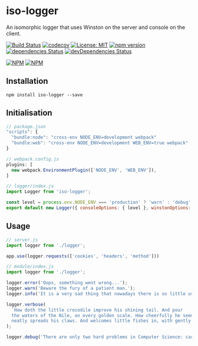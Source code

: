 # iso-logger
An isomorphic logger that uses Winston on the server and console on the client.

[![Build Status](https://travis-ci.org/dylanaubrey/iso-logger.svg?branch=master)](https://travis-ci.org/dylanaubrey/iso-logger)
[![codecov](https://codecov.io/gh/dylanaubrey/iso-logger/branch/master/graph/badge.svg)](https://codecov.io/gh/dylanaubrey/iso-logger)
[![License: MIT](https://img.shields.io/badge/License-MIT-yellow.svg)](https://opensource.org/licenses/MIT)
[![npm version](https://badge.fury.io/js/iso-logger.svg)](https://badge.fury.io/js/iso-logger)
[![dependencies Status](https://david-dm.org/dylanaubrey/iso-logger/status.svg)](https://david-dm.org/dylanaubrey/iso-logger)
[![devDependencies Status](https://david-dm.org/dylanaubrey/iso-logger/dev-status.svg)](https://david-dm.org/dylanaubrey/iso-logger?type=dev)

[![NPM](https://nodei.co/npm/iso-logger.png?downloads=true&downloadRank=true&stars=true)](https://nodei.co/npm/iso-logger/)
[![NPM](https://nodei.co/npm-dl/iso-logger.png?months=3&height=2)](https://nodei.co/npm/iso-logger/)

## Installation
```
npm install iso-logger --save
```

## Initialisation
```javascript
// package.json
"scripts": {
  "bundle:node": "cross-env NODE_ENV=development webpack"
  "bundle:web": "cross-env NODE_ENV=development WEB_ENV=true webpack"
}
```
```javascript
// webpack.config.js
plugins: [
  new webpack.EnvironmentPlugin(['NODE_ENV', 'WEB_ENV']),
]
```
```javascript
// logger/index.js
import Logger from 'iso-logger';

const level = process.env.NODE_ENV === 'production' ? 'warn' : 'debug';
export default new Logger({ consoleOptions: { level }, winstonOptions: { level } });
```

## Usage
```javascript
// server.js
import logger from './logger';

app.use(logger.requests(['cookies', 'headers', 'method']))
```
```javascript
// module/index.js
import logger from './logger';

logger.error('Oops, something went wrong...');
logger.warn('Beware the fury of a patient man.');
logger.info('It is a very sad thing that nowadays there is so little useless information.');

logger.verbose(
  `How doth the little crocodile improve his shining tail. And pour
  the waters of the Nile, on every golden scale. How cheerfully he seems to grin, how
  neatly spreads his claws. And welcomes little fishes in, with gently smiling jaws.`
);

logger.debug('There are only two hard problems in Computer Science: cache invalidation and naming things.');
```
